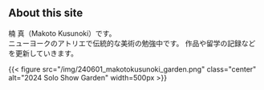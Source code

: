 ## About this site

楠 真（Makoto Kusunoki）です。  
ニューヨークのアトリエで伝統的な美術の勉強中です。
作品や留学の記録などを更新していきます。

{{< figure src="/img/240601_makotokusunoki_garden.png" class="center" alt="2024 Solo Show Garden" width=500px >}}